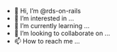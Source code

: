 - 👋 Hi, I’m @rds-on-rails
- 👀 I’m interested in ...
- 🌱 I’m currently learning ...
- 💞️ I’m looking to collaborate on ...
- 📫 How to reach me ...

<!---
rds-on-rails/rds-on-rails is a ✨ special ✨ repository because its `README.md` (this file) appears on your GitHub profile.
You can click the Preview link to take a look at your changes.
--->
